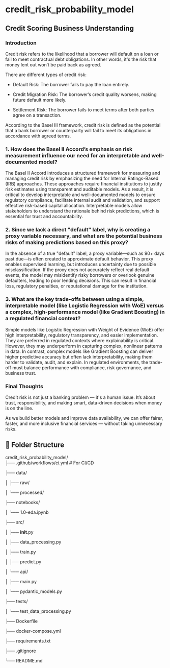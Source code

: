 # credit_risk_probability_model
## Credit Scoring Business Understanding

### Introduction
Credit risk refers to the likelihood that a borrower will default on a loan or fail to meet contractual debt obligations. In other words, it's the risk that money lent out won’t be paid back as agreed.

There are different types of credit risk:

- Default Risk: The borrower fails to pay the loan entirely.

- Credit Migration Risk: The borrower’s credit quality worsens, making future default more likely.

- Settlement Risk: The borrower fails to meet terms after both parties agree on a transaction.

According to the Basel III framework, credit risk is defined as the potential that a bank borrower or counterparty will fail to meet its obligations in accordance with agreed terms.

### 1. How does the Basel II Accord’s emphasis on risk measurement influence our need for an interpretable and well-documented model?

The Basel II Accord introduces a structured framework for measuring and managing credit risk by emphasizing the need for Internal Ratings-Based (IRB) approaches. These approaches require financial institutions to justify risk estimates using transparent and auditable models. As a result, it is critical to develop interpretable and well-documented models to ensure regulatory compliance, facilitate internal audit and validation, and support effective risk-based capital allocation. Interpretable models allow stakeholders to understand the rationale behind risk predictions, which is essential for trust and accountability.

### 2. Since we lack a direct "default" label, why is creating a proxy variable necessary, and what are the potential business risks of making predictions based on this proxy?

In the absence of a true "default" label, a proxy variable—such as 90+ days past due—is often created to approximate default behavior. This proxy enables supervised learning, but introduces uncertainty due to possible misclassification. If the proxy does not accurately reflect real default events, the model may misidentify risky borrowers or overlook genuine defaulters, leading to poor lending decisions. This can result in financial loss, regulatory penalties, or reputational damage for the institution.

### 3. What are the key trade-offs between using a simple, interpretable model (like Logistic Regression with WoE) versus a complex, high-performance model (like Gradient Boosting) in a regulated financial context?

Simple models like Logistic Regression with Weight of Evidence (WoE) offer high interpretability, regulatory transparency, and easier implementation. They are preferred in regulated contexts where explainability is critical. However, they may underperform in capturing complex, nonlinear patterns in data. In contrast, complex models like Gradient Boosting can deliver higher predictive accuracy but often lack interpretability, making them harder to validate, audit, and explain. In regulated environments, the trade-off must balance performance with compliance, risk governance, and business trust.


### Final Thoughts
Credit risk is not just a banking problem — it's a human issue. It’s about trust, responsibility, and making smart, data-driven decisions when money is on the line.

As we build better models and improve data availability, we can offer fairer, faster, and more inclusive financial services — without taking unnecessary risks.
## 📂 Folder Structure
credit_risk_probability_model/  
├── .github/workflows/ci.yml   # For CI/CD

├── data/                       

│   ├── raw/            

│   └── processed/             

├── notebooks/

│   └── 1.0-eda.ipynb          

├── src/

│   ├── __init__.py

│   ├── data_processing.py     

│   ├── train.py               

│   ├── predict.py             

│   └── api/

│       ├── main.py            

│       └── pydantic_models.py

├── tests/

│   └── test_data_processing.py 

├── Dockerfile

├── docker-compose.yml

├── requirements.txt

├── .gitignore

└── README.md